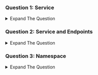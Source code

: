 ### Question 1: Service

<details><summary>Expand The Question </summary>
<p>

Create a deployment named kplabs-service. The deployment should have three replicas and the image should be based on nginx. Create a service based on NodePort. The service port should be 8080. Verify if you are able to see the index.html of Nginx from service port.

</details>

### Question 2: Service and Endpoints

<details><summary>Expand The Question </summary>
<p>

Create a deployment named deployment-manual. Launch 3 replicas of nginx image. Create a service named service-manual. Create an endpoint with the IP address of all the pods of deployment-manual and associate it with service-manual. Verify the endpoints of the service to check if IP addresses have been populated.
</details>


### Question 3: Namespace

<details><summary>Expand The Question </summary>
<p>
Create a pod named kplabs-namespace. The pod should be part of namespace kplabs.
The pod should make use of redis image. Expose port 6379.
</details>



